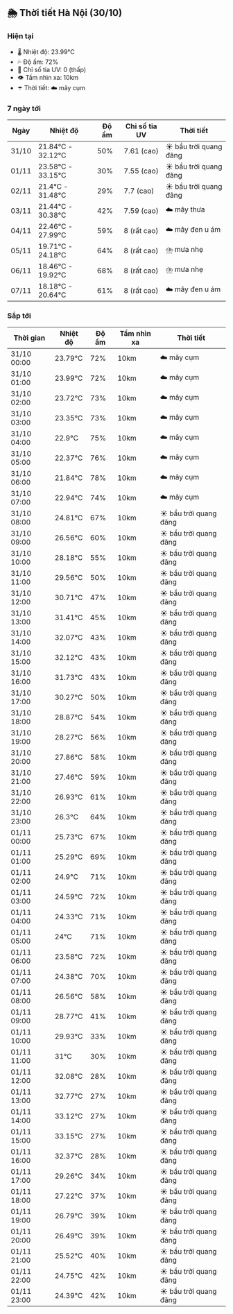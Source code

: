 ## 🌦️ Thời tiết Hà Nội (30/10)

### Hiện tại

- 🌡️ Nhiệt độ: 23.99℃
- 💦 Độ ẩm: 72%
- 🌟 Chỉ số tia UV: 0 (thấp)
- 👁️ Tầm nhìn xa: 10km
- ☂️ Thời tiết: ☁️ mây cụm

### 7 ngày tới

| Ngày | Nhiệt độ | Độ ẩm | Chỉ số tia UV | Thời tiết |
| --- | --- | --- | --- | --- |
| 31/10 | 21.84℃ - 32.12℃ | 50% | 7.61 (cao) | ☀️ bầu trời quang đãng |
| 01/11 | 23.58℃ - 33.15℃ | 30% | 7.55 (cao) | ☀️ bầu trời quang đãng |
| 02/11 | 21.4℃ - 31.48℃ | 29% | 7.7 (cao) | ☀️ bầu trời quang đãng |
| 03/11 | 21.44℃ - 30.38℃ | 42% | 7.59 (cao) | ☁️ mây thưa |
| 04/11 | 22.46℃ - 27.99℃ | 59% | 8 (rất cao) | ☁️ mây đen u ám |
| 05/11 | 19.71℃ - 24.18℃ | 64% | 8 (rất cao) | ⛈️ mưa nhẹ |
| 06/11 | 18.46℃ - 19.92℃ | 68% | 8 (rất cao) | ⛈️ mưa nhẹ |
| 07/11 | 18.18℃ - 20.64℃ | 61% | 8 (rất cao) | ☁️ mây đen u ám |

### Sắp tới

| Thời gian | Nhiệt độ | Độ ẩm | Tầm nhìn xa | Thời tiết |
| --- | --- | --- | --- | --- |
| 31/10 00:00 | 23.79℃ | 72% | 10km | ☁️ mây cụm |
| 31/10 01:00 | 23.99℃ | 72% | 10km | ☁️ mây cụm |
| 31/10 02:00 | 23.72℃ | 73% | 10km | ☁️ mây cụm |
| 31/10 03:00 | 23.35℃ | 73% | 10km | ☁️ mây cụm |
| 31/10 04:00 | 22.9℃ | 75% | 10km | ☁️ mây cụm |
| 31/10 05:00 | 22.37℃ | 76% | 10km | ☁️ mây cụm |
| 31/10 06:00 | 21.84℃ | 78% | 10km | ☁️ mây cụm |
| 31/10 07:00 | 22.94℃ | 74% | 10km | ☁️ mây cụm |
| 31/10 08:00 | 24.81℃ | 67% | 10km | ☀️ bầu trời quang đãng |
| 31/10 09:00 | 26.56℃ | 60% | 10km | ☀️ bầu trời quang đãng |
| 31/10 10:00 | 28.18℃ | 55% | 10km | ☀️ bầu trời quang đãng |
| 31/10 11:00 | 29.56℃ | 50% | 10km | ☀️ bầu trời quang đãng |
| 31/10 12:00 | 30.71℃ | 47% | 10km | ☀️ bầu trời quang đãng |
| 31/10 13:00 | 31.41℃ | 45% | 10km | ☀️ bầu trời quang đãng |
| 31/10 14:00 | 32.07℃ | 43% | 10km | ☀️ bầu trời quang đãng |
| 31/10 15:00 | 32.12℃ | 43% | 10km | ☀️ bầu trời quang đãng |
| 31/10 16:00 | 31.73℃ | 43% | 10km | ☀️ bầu trời quang đãng |
| 31/10 17:00 | 30.27℃ | 50% | 10km | ☀️ bầu trời quang đãng |
| 31/10 18:00 | 28.87℃ | 54% | 10km | ☀️ bầu trời quang đãng |
| 31/10 19:00 | 28.27℃ | 56% | 10km | ☀️ bầu trời quang đãng |
| 31/10 20:00 | 27.86℃ | 58% | 10km | ☀️ bầu trời quang đãng |
| 31/10 21:00 | 27.46℃ | 59% | 10km | ☀️ bầu trời quang đãng |
| 31/10 22:00 | 26.93℃ | 61% | 10km | ☀️ bầu trời quang đãng |
| 31/10 23:00 | 26.3℃ | 64% | 10km | ☀️ bầu trời quang đãng |
| 01/11 00:00 | 25.73℃ | 67% | 10km | ☀️ bầu trời quang đãng |
| 01/11 01:00 | 25.29℃ | 69% | 10km | ☀️ bầu trời quang đãng |
| 01/11 02:00 | 24.9℃ | 71% | 10km | ☀️ bầu trời quang đãng |
| 01/11 03:00 | 24.59℃ | 72% | 10km | ☀️ bầu trời quang đãng |
| 01/11 04:00 | 24.33℃ | 71% | 10km | ☀️ bầu trời quang đãng |
| 01/11 05:00 | 24℃ | 71% | 10km | ☀️ bầu trời quang đãng |
| 01/11 06:00 | 23.58℃ | 72% | 10km | ☀️ bầu trời quang đãng |
| 01/11 07:00 | 24.38℃ | 70% | 10km | ☀️ bầu trời quang đãng |
| 01/11 08:00 | 26.56℃ | 58% | 10km | ☀️ bầu trời quang đãng |
| 01/11 09:00 | 28.77℃ | 41% | 10km | ☀️ bầu trời quang đãng |
| 01/11 10:00 | 29.93℃ | 33% | 10km | ☀️ bầu trời quang đãng |
| 01/11 11:00 | 31℃ | 30% | 10km | ☀️ bầu trời quang đãng |
| 01/11 12:00 | 32.08℃ | 28% | 10km | ☀️ bầu trời quang đãng |
| 01/11 13:00 | 32.77℃ | 27% | 10km | ☀️ bầu trời quang đãng |
| 01/11 14:00 | 33.12℃ | 27% | 10km | ☀️ bầu trời quang đãng |
| 01/11 15:00 | 33.15℃ | 27% | 10km | ☀️ bầu trời quang đãng |
| 01/11 16:00 | 32.37℃ | 28% | 10km | ☀️ bầu trời quang đãng |
| 01/11 17:00 | 29.26℃ | 34% | 10km | ☀️ bầu trời quang đãng |
| 01/11 18:00 | 27.22℃ | 37% | 10km | ☀️ bầu trời quang đãng |
| 01/11 19:00 | 26.79℃ | 39% | 10km | ☀️ bầu trời quang đãng |
| 01/11 20:00 | 26.49℃ | 39% | 10km | ☀️ bầu trời quang đãng |
| 01/11 21:00 | 25.52℃ | 40% | 10km | ☀️ bầu trời quang đãng |
| 01/11 22:00 | 24.75℃ | 42% | 10km | ☀️ bầu trời quang đãng |
| 01/11 23:00 | 24.39℃ | 42% | 10km | ☀️ bầu trời quang đãng |
